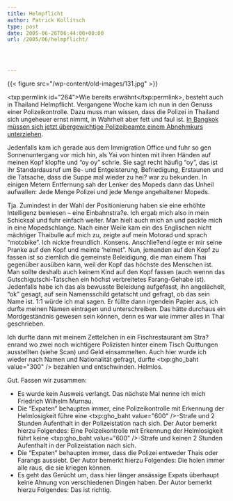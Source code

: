 ```yaml
---
title: Helmpflicht
author: Patrick Kollitsch
type: post
date: 2005-06-26T06:44:00+00:00
url: /2005/06/helmpflicht/




---
```

{{< figure src="/wp-content/old-images/131.jpg" >}}
  
<txp:permlink id="264">Wie bereits erwähnt</txp:permlink>, besteht auch in Thailand Helmpflicht. Vergangene Woche kam ich nun in den Genuss einer Polizeikontrolle. Dazu muss man wissen, dass die Polizei in Thailand sich ungeheuer ernst nimmt, in Wahrheit aber fett und faul ist. [In Bangkok müssen sich jetzt übergewichtige Polizeibeamte einem Abnehmkurs unterziehen][1]. 

Jedenfalls kam ich gerade aus dem Immigration Office und fuhr so gen Sonnenuntergang vor mich hin, als Yai von hinten mit ihren Händen auf meinen Kopf klopfte und &#8220;oy oy&#8221; schrie. Sie sagt recht häufig &#8220;oy&#8221;, das ist ihr Standardausruf um Be- und Entgeisterung, Befriedigung, Erstaunen und die Tatsache, dass die Suppe mal wieder zu hei? war zu bekunden. In einigen Metern Entfernung sah der Lenker des Mopeds dann das Unheil aufwallen: Jede Menge Polizei und jede Menge angehaltener Mopeds. 

Tja. Zumindest in der Wahl der Positionierung haben sie eine erhöhte Intelligenz bewiesen &#8211; eine Einbahnstra?e. Ich ergab mich also in mein Schicksal und fuhr einfach weiter. Man hielt auch mich an und packte mich in eine Mopedschlange. Nach einer Weile kam ein des Englischen nicht mächtiger Thaibulle auf mich zu, zeigte auf mein Motorad und sprach &#8220;motobike&#8221;. Ich nickte freundlich. Konsens. Anschlie?end legte er mir seine Pranke auf den Kopf und meinte &#8216;helmet&#8221;. Nun, jemanden auf den Kopf zu fassen ist so ziemlich die gemeinste Beleidigung, die man einem Thai gegenüber ausüben kann, weil der Kopf das höchste des Menschen ist. Man sollte deshalb auch keinem Kind auf den Kopf fassen (auch wennn das Gutschigutschi-Tatschen ein höchst verbreitetes Farang-Gehabe ist). Jedenfalls habe ich das als bewusste Beleidung aufgefasst, ihn angelächelt, &#8220;ok&#8221; gesagt, auf sein Namensschild getatscht und gefragt, ob das sein Name ist. 1:1 würde ich mal sagen. Er füllte dann irgendein Papier aus, ich durfte meinen Namen eintragen und unterschreiben. Das hätte durchaus ein Mordgeständnis gewesen sein können, denn es war wie immer alles in Thai geschrieben. 

Ich durfte dann mit meinem Zettelchen in ein Fischrestaurant am Stra?enrand wo zwei noch wichtigere Polizisten hinter einem Tisch Quittungen ausstellten (siehe Scan) und Geld einsammelten. Auch hier wurde ich wieder nach Namen und Nationalität gefragt, durfte <txp:gho_baht value="300" /> bezahlen und entschwinden. Helmlos.

Gut. Fassen wir zusammen: 

  * Es wurde kein Ausweis verlangt. Das nächste Mal nenne ich mich Friedrich Wilhelm Murnau.
  * Die &#8220;Expaten&#8221; behaupten immer, eine Polizeikontrolle mit Erkennung der Helmlosigkeit führe eine <txp:gho_baht value="600" />-Strafe und 2 Stunden Aufenthalt in der Polizeistation nach sich. Der Autor bemerkt hierzu Folgendes: Eine Polizeikontrolle mit Erkennung der Helmlosigkeit führt keine <txp:gho_baht value="600" />-Strafe und keinen 2 Stunden Aufenthalt in der Polizeistation nach sich.
  * Die &#8220;Expaten&#8221; behaupten immer, dass die Polizei entweder Thais oder Farangs aussiebt. Der Autor bemerkt hierzu Folgendes: Die holen immer alle raus, die sie kriegen können.
  * Es geht das Gerücht um, dass hier länger ansässige Expats überhaupt keine Ahnung von verschiedenen Dingen haben. Der Autor bemerkt hierzu Folgendes: Das ist richtig.

 [1]: http://de.news.yahoo.com/050621/286/4l7h7.html